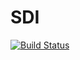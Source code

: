# SDI

[![Build Status](https://github.com/Semptum/SDI.jl/actions/workflows/CI.yml/badge.svg?branch=main)](https://github.com/Semptum/SDI.jl/actions/workflows/CI.yml?query=branch%3Amain)
